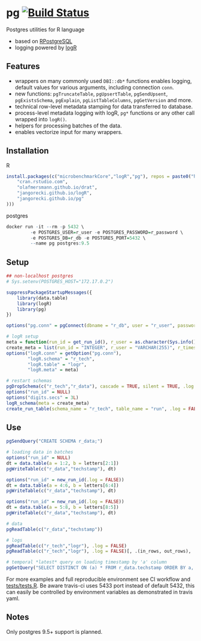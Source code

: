 # pg [![Build Status](https://travis-ci.org/jangorecki/pg.svg?branch=master)](https://travis-ci.org/jangorecki/pg)

Postgres utilities for R language

- based on [RPostgreSQL](https://github.com/tomoakin/RPostgreSQL)
- logging powered by [logR](https://github.com/jangorecki/logR)

## Features

- wrappers on many commonly used `DBI::db*` functions enables logging, default values for various arguments, including connection `conn`.
- new functions: `pgTruncateTable`, `pgUpsertTable`, `pgSendUpsent`, `pgExistsSchema`, `pgExplain`, `pgListTableColumns`, `pgGetVersion` and more.
- technical row-level metadata stamping for data transferred to database.
- process-level metadata logging with logR, `pg*` functions or any other call wrapped into `logR()`.
- helpers for processing batches of the data.
- enables vectorize input for many wrappers.

## Installation

R
```r
install.packages(c("microbenchmarkCore","logR","pg"), repos = paste0("https://",c(
    "cran.rstudio.com",
    "olafmersmann.github.io/drat",
    "jangorecki.github.io/logR",
    "jangorecki.github.io/pg"
)))
```

postgres
```r
docker run -it --rm -p 5432 \
         -e POSTGRES_USER=r_user -e POSTGRES_PASSWORD=r_password \
         -e POSTGRES_DB=r_db -e POSTGRES_PORT=5432 \
         --name pg postgres:9.5
```

## Setup

```r
## non-localhost postgres
# Sys.setenv(POSTGRES_HOST="172.17.0.2")

suppressPackageStartupMessages({
    library(data.table)
    library(logR)
    library(pg)
})

options("pg.conn" = pgConnect(dbname = "r_db", user = "r_user", password = "r_password"))

# logR setup
meta = function(run_id = get_run_id(), r_user = as.character(Sys.info()[["user"]])[1L], r_timestamp = Sys.time(), r_fun = NA_character_, r_args = NA_character_) list(run_id=run_id, r_user=r_user, r_timestamp=r_timestamp, r_fun=r_fun, r_args=paste(r_args, collapse=","))
create_meta = list(run_id = "INTEGER", r_user = "VARCHAR(255)", r_timestamp = "TIMESTAMPTZ", r_fun = "VARCHAR(255)", r_args = "VARCHAR(255)")
options("logR.conn" = getOption("pg.conn"),
        "logR.schema" = "r_tech",
        "logR.table" = "logr",
        "logR.meta" = meta)

# restart schemas
pgDropSchema(c("r_tech","r_data"), cascade = TRUE, silent = TRUE, .log = FALSE)
options("run_id" = NULL)
options("digits.secs" = 3L)
logR_schema(meta = create_meta)
create_run_table(schema_name = "r_tech", table_name = "run", .log = FALSE)
```

## Use

```r
pgSendQuery("CREATE SCHEMA r_data;")

# loading data in batches
options("run_id" = NULL)
dt = data.table(a = 1:2, b = letters[2:1])
pgWriteTable(c("r_data","techstamp"), dt)

options("run_id" = new_run_id(.log = FALSE))
dt = data.table(a = 4:6, b = letters[6:4])
pgWriteTable(c("r_data","techstamp"), dt)

options("run_id" = new_run_id(.log = FALSE))
dt = data.table(a = 5:8, b = letters[8:5])
pgWriteTable(c("r_data","techstamp"), dt)

# data
pgReadTable(c("r_data","techstamp"))

# logs
pgReadTable(c("r_tech","logr"), .log = FALSE)
pgReadTable(c("r_tech","logr"), .log = FALSE)[, .(in_rows, out_rows), .(run_id, r_fun, r_args)]

# temporal *latest* query on loading timestamp by 'a' column
pgGetQuery("SELECT DISTINCT ON (a) * FROM r_data.techstamp ORDER BY a, r_timestamp DESC;")
```

For more examples and full reproducible environment see CI workflow and [tests/tests.R](tests/tests.R). Be aware travis-ci uses 5433 port instead of default 5432, this can easily be controlled by environment variables as demonstrated in travis yaml.  

## Notes

Only postgres 9.5+ support is planned.  
